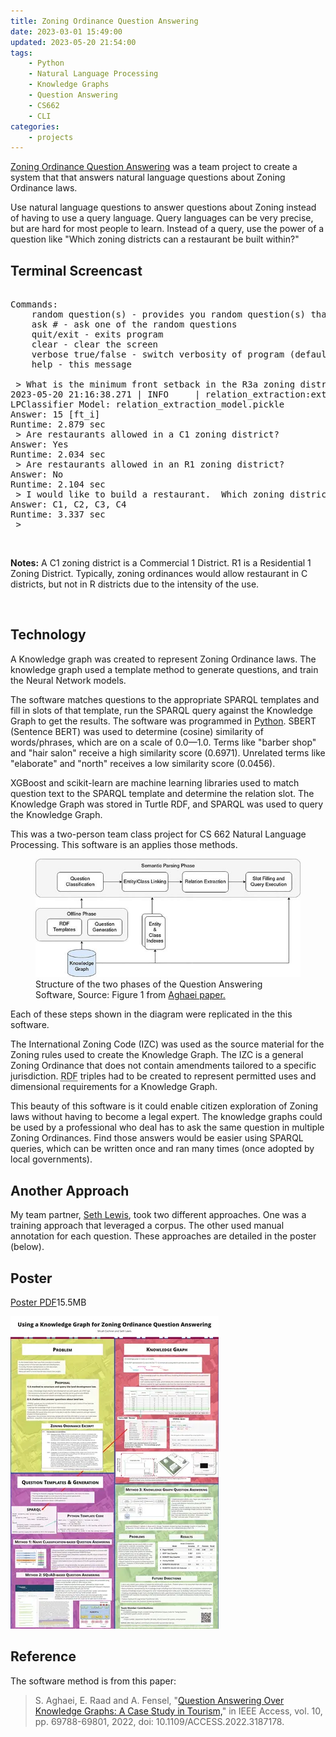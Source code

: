 ```yaml
---
title: Zoning Ordinance Question Answering
date: 2023-03-01 15:49:00
updated: 2023-05-20 21:54:00
tags: 
    - Python
    - Natural Language Processing
    - Knowledge Graphs
    - Question Answering
    - CS662
    - CLI
categories:
    - projects
---
```


[Zoning Ordinance Question Answering](https://github.com/micahcochran/cs662-qa-land-dev-law-sys) was a team project to create a system that that answers natural language questions about Zoning Ordinance laws.  

Use natural language questions to answer questions about Zoning instead of having to use a query language.  Query languages can be very precise, but are hard for most people to learn.  Instead of a query, use the power of a question like "Which zoning districts can a restaurant be built within?"


## Terminal Screencast

<div id="screencast-player"></div>

<pre class="nojs">

Commands:
    random question(s) - provides you random question(s) that can be asked
    ask # - ask one of the random questions
    quit/exit - exits program
    clear - clear the screen
    verbose true/false - switch verbosity of program (default false)
    help - this message

 > What is the minimum front setback in the R3a zoning district?
2023-05-20 21:16:38.271 | INFO     | relation_extraction:extract:220 - Loading M
LPClassifier Model: relation_extraction_model.pickle
Answer: 15 [ft_i]
Runtime: 2.879 sec
 > Are restaurants allowed in a C1 zoning district? 
Answer: Yes
Runtime: 2.034 sec
 > Are restaurants allowed in an R1 zoning district?
Answer: No
Runtime: 2.104 sec
 > I would like to build a restaurant.  Which zoning district permits this use?
Answer: C1, C2, C3, C4
Runtime: 3.337 sec
 >
</pre>

<br>

**Notes:** A <abbr>C1</abbr> zoning district is a Commercial 1 District.  <abbr>R1</abbr> is a Residential 1 Zoning District.  Typically, zoning ordinances would allow restaurant in <abbr>C</abbr> districts, but not in <abbr>R</abbr> districts due to the intensity of the use. 


<br>

## Technology
A Knowledge graph was created to represent Zoning Ordinance laws.  The knowledge graph used a template method to generate questions, and train the Neural Network models.  

<p>The software matches questions to the appropriate SPARQL templates and fill in slots of that template, run the SPARQL query against the Knowledge Graph to get the results. The software was programmed in <a href="/tags/Python/">Python</a>.  <abbr>SBERT</abbr> (Sentence BERT) was used to determine (cosine) similarity of words/phrases, which are on a scale of 0.0&mdash;1.0. Terms like "barber shop" and "hair salon" receive a high similarity score (0.6971). Unrelated terms like "elaborate" and "north" receives a low similarity score (0.0456).</p>

XGBoost and scikit-learn are machine learning libraries used to match question text to the SPARQL template and determine the relation slot.  The Knowledge Graph was stored in Turtle RDF, and SPARQL was used to query the Knowledge Graph.

<p>This was a two-person team class project for CS&nbsp;662 Natural Language Processing.  This software is an applies those methods.</p>


<figure>
    <img src="/images/qakg-tourism.jpg">
    <figcaption> Structure of the two phases of the Question Answering Software, Source: Figure 1 from <a href="#Reference">Aghaei paper.</a></figcaption>
</figure>


Each of these steps shown in the diagram were replicated in the this software.

The International Zoning Code (<abbr>IZC</abbr>) was used as the source material for the Zoning rules used to create the Knowledge Graph. The <abbr>IZC</abbr> is a general Zoning Ordinance that does not contain amendments tailored to a specific jurisdiction. <abbr title="Resource Description Framework">RDF</abbr> triples had to be created to represent permitted uses and dimensional requirements for a Knowledge Graph.

This beauty of this software is it could enable citizen exploration of Zoning laws without having to become a legal expert.  The knowledge graphs could be used by a professional who deal has to ask the same question in multiple Zoning Ordinances.  Find those answers would be easier using SPARQL queries, which can be written once and ran many times (once adopted by local governments).

## Another Approach
My team partner, [Seth Lewis](https://www.linkedin.com/in/seth-lewis-bb8999120/), took two different approaches.  One was a training approach that leveraged a corpus.  The other used manual annotation for each question.  These approaches are detailed in the poster (below).

## Poster

<a href="https://github.com/micahcochran/cs662-qa-land-dev-law-sys/raw/main/poster/2022-11-29-final-poster.pdf" target="_self">Poster PDF</a>15.5MB

[![Poster](/images/2022-11-29-final-poster.webp)](https://github.com/micahcochran/cs662-qa-land-dev-law-sys/raw/main/poster/2022-11-29-final-poster.pdf)


## Reference
The software method is from this paper:
> S. Aghaei, E. Raad and A. Fensel, "[Question Answering Over Knowledge Graphs: A Case Study in Tourism,](https://ieeexplore.ieee.org/document/9810255)" in IEEE Access, vol. 10, pp. 69788-69801, 2022, doi: 10.1109/ACCESS.2022.3187178.




<script src="/ascii/asciinema-player.min.js"></script>
<script>
    AsciinemaPlayer.create('/ascii/kgqas.cast', document.getElementById('screencast-player'), {
         preload: true,
         theme: "urban",
//         theme: "tango",
    });
</script>